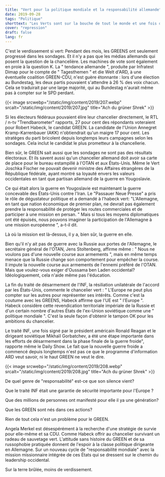 ```yaml
---
title: "Vert pour la politique mondiale et la responsabilité allemande"
date: 2019-09-28
tags: "Politique"
shorttext: "Les Verts sont sur la bouche de tout le monde et une fois de plus vous ne remarquez pas les gens à l'écoute, mais décider en fonction de la situation quotidienne, ou Rezo Video."
cover: "repression"
draft: false
lang: fr
---
```


C'est le verdissement si vert: Pendant des mois, les GREENS ont seulement progressé dans les sondages. Et il n'y a pas que les médias allemands qui posent la question de la chancelière. Les machines de vote sont également en proie à la question K. La " tendance allemande ", produite par Infratest Dimap pour le compte de " Tagesthemen " et die Welt d'ARD, à une éventuelle coalition GREEN-CDU, n'est guère étonnante : lors d'une élection au Bundestag, les deux partis pouvaient s'attendre à 26 % des voix chacun. Cela se traduirait par une large majorité, qui au Bundestag n'aurait même pas à compter sur le SPD perdant.

{{< image srcwebp="/static/img/content/2019/207.webp" srcalt="/static/img/content/2019/207.jpg" title="Ach du grüner Shrek" >}}

Si les électeurs fédéraux pouvaient élire leur chancelier directement, le RTL / n-tv "Trendbarometer" rapports, 27 pour cent des répondants voteraient pour Robert Habeck, le candidat GREEN. La candidate de l'Union Annegret Kramp-Karrenbauer (AKK) n'obtiendrait qu'un maigre 17 pour cent. Les stratèges du parti bricolent depuis longtemps leurs campagnes selon les sondages. Cela inclut le candidat le plus prometteur à la chancellerie.

Bien sûr, le GREEN sait aussi que les sondages ne sont pas des résultats électoraux. Et ils savent aussi qu'un chancelier allemand doit avoir sa carte de place pour le bureau estampillé à l'OTAN et aux États-Unis. Même le Vert Joschka Fischer ne pouvait devenir ministre des Affaires étrangères de la République fédérale, ayant montré sa loyauté envers les valeurs occidentales en tant que partisan allemand de la guerre en Yougoslavie.

Ce qui était alors la guerre en Yougoslavie est maintenant la guerre concevable des États-Unis contre l'Iran. Le "Passauer Neue Presse" a pris le rôle de dégustateur politique et a demandé à l'habeck vert: "L'Allemagne, en tant que nation économique de premier plan, ne devrait pas également prendre la responsabilité de protéger les routes commerciales et de participer à une mission en persan. " Mais si tous les moyens diplomatiques ont été épuisés, nous pouvons imaginer la participation de l'Allemagne à une mission européenne ", a-t-il dit.

Là où la mission est là-dessus, il y a, bien sûr, la guerre en elle.

Bien qu'il n'y ait pas de guerre avec la Russie aux portes de l'Allemagne, le secrétaire général de l'OTAN, Jens Stoltenberg, affirme même : " Nous ne voulons pas d'une nouvelle course aux armements ", mais en même temps menace que la Russie change son comportement pour empêcher la course. Il impute la nouvelle course aux armements de l'ennemi préféré de l'OTAN. Mais que voulez-vous exiger d'Oussama ben Laden occidental? Idéologiquement, cela n'aide même pas l'éducation. 

La fin du traité de désarmement de l'INF, la résiliation unilatérale de l'accord par les États-Unis, commente le chancelier vert : " L'Europe ne peut plus compter sur les autres pour représenter ses intérêts. Comme c'est la coutume avec les GREENS, Habeck affirme que l'UE est " l'Europe ". Habeck considère cette revendication territoriale impériale de la Russie et d'un certain nombre d'autres États de l'ex-Union soviétique comme une " politique mondiale ". C'est la seule façon d'obtenir le tampon OK pour les ambitions du chancelier.

Le traité INF, une fois signé par le président américain Ronald Reagan et le dirigeant soviétique Mikhaïl Gorbatchev, a été une étape importante dans les efforts de désarmement dans la phase finale de la guerre froide", rapporte même le Daily Show. Le fait que la nouvelle guerre froide a commencé depuis longtemps n'est pas ce que le programme d'information ARD veut savoir, ni le haut GREEN ne veut le dire.

{{< image srcwebp="/static/img/content/2019/208.webp" srcalt="/static/img/content/2019/208.jpg" title="Ach du grüner Shrek" >}}

De quel genre de "responsabilité" est-ce que son silence vient?

Que le traité INF était une garantie de sécurité importante pour l'Europe ?

Que des millions de personnes ont manifesté pour elle il ya une génération?

Que les GREEN sont nés dans ces actions?

Rien de tout cela n'est un problème pour le GREEN.

Angela Merkel est désespérément à la recherche d'une stratégie de survie pour elle-même et sa CDU. Comme Habeck offrir au chancelier survivant un radeau de sauvetage vert. L'attitude sans histoire du GREEN et de sa russophobie pratiquée donnent de l'espoir à la classe politique dirigeante en Allemagne. Sur un nouveau cycle de "responsabilité mondiale" avec la mission missionnaire intégrée de ces États qui se dressent sur le chemin du leadership occidental.

Sur la terre brûlée, moins de verdissement.
